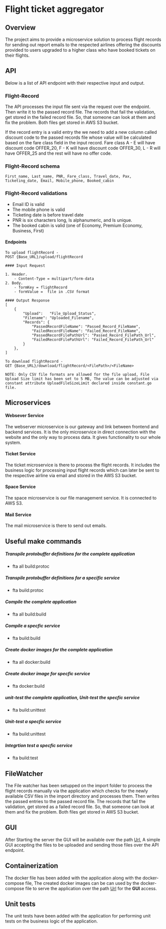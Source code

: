 # Flight ticket aggregator

## Overview

The project aims to provide a microservice solution to process flight records for sending out report emails to the respected airlines offering the discounts provided to users upgraded to a higher class who have booked tickets on their flights.

## API

Below is a list of API endpoint with their respective input and output.

### Flight-Record

The API processes the input file sent via the request over the endpoint. Then write it to the passed record file. The records that fail the validation, get stored in the failed record file. So, that someone can look at them and fix the problem. Both files get stored in AWS S3 bucket.

If the record entry is a valid entry the we need to add a new column called discount code to the passed records file whose value will be calculated based on the fare class field in the input record. Fare class A - E will have discount code OFFER_20, F - K will have discount code OFFER_30, L - R will have OFFER_25 and the rest will have no offer code.

### Flight-Record schema 

```
First_name, Last_name, PNR, Fare_class, Travel_date, Pax, Ticketing_date, Email, Mobile_phone, Booked_cabin
```

### Flight-Record validations 

- Email ID is valid
- The mobile phone is valid
- Ticketing date is before travel date
- PNR is six characters long, Is alphanumeric, and Is unique.
- The booked cabin is valid (one of Economy, Premium Economy, Business, First)


#### Endpoints

```
To upload flightRecord -
POST {Base_URL}/upload/flightRecord

#### Input Request 

1. Header.
    - Content-Type = multipart/form-data 
2. Body.
    - formKey = flightRecord
    - formValue =  file in .CSV format  

#### Output Response
[
    {
        "Upload":   "File_Upload_Status",
        "Filename": "Uploaded_Filename",
        "Records": {
            "PassedRecordFileName": "Passed_Record_FileName",
            "FailedRecordFileName": "Failed_Record_FileName",
            "PassedRecordFilePathUrl": "Passed_Record_FilePath_Url",
            "FailedRecordFilePathUrl": "Failed_Record_FilePath_Url"
        }
    },
]
```

```
To download flightRecord -
GET {Base_URL}/download/flightRecord/<FilePath>/<FileName>
```

`NOTE: Only CSV file formats are allowed for the file upload, File Upload Size limit has been set to 5 MB, The value can be adjusted via constant attribute UploadFileSizeLimit declared inside constant.go file.`


## Microservices

#### Websever Service
The webserver microservice is our gateway and link between frontend and backend services. It is the only microservice in direct connection with the website and the only way to process data. It gives functionality to our whole system.

#### Ticket Service
The ticket microservice is there to process the flight records. It includes the business logic for processing input flight records which can later be sent to the respective airline via email and stored in the AWS S3 bucket.

#### Space Service
The space microservice is our file management service. It is connected to AWS S3.

#### Mail Service
The mail microservice is there to send out emails.

## Useful make commands

##### Transpile protobuffer definitions for the complete application
- fta all build:protoc

##### Transpile protobuffer definitions for a specific service
- fta <service> build:protoc

##### Compile the complete application
- fta all build:build

##### Compile a specfic service
- fta <service> build:build

##### Create docker images for the complete application
- fta all docker:build

##### Create docker image for specfic service 
- fta <service> docker:build

##### unit-test the complete application, Unit-test the specfic service  
- fta <service> build:unittest

##### Unit-test a specfic service  
- fta <service> build:unittest

##### Integrtion test a specfic service  
- fta <service> build:test

## FileWatcher

The File watcher has been setupped on the import folder to process the flight records manually via the application which checks for the newly available CSV files in the import directory and processes them. Then writes the passed entries to the passed record file. The records that fail the validation, get stored as a failed record file. So, that someone can look at them and fix the problem. Both files get stored in AWS S3 bucket.

## GUI

After Starting the server the GUI will be available over the path [Url](http://localhost:3002), A simple GUI accepting the files to be uploaded and sending those files over the API endpoint.

## Containerization

The docker file has been added with the application along with the docker-compose file, The created docker images can be can  used by the docker-compose file to serve the application over the path [Url](http://localhost:3002) for the **GUI** access.

## Unit tests

The unit tests have been added with the application for performing unit tests on the business logic of the application.